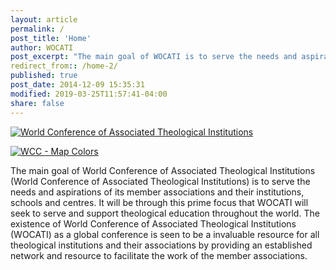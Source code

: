 ```yaml
---
layout: article
permalink: /
post_title: 'Home'
author: WOCATI
post_excerpt: "The main goal of WOCATI is to serve the needs and aspirations of its member associations and their institutions, schools and centres. It will be through this prime focus that WOCATI will seek to serve and support theological education throughout the world. The existence of WOCATI as a global conference is seen to be a invaluable resource for all theological institutions and their associations by providing an established network and resource to facilitate the work of the member associations."
redirect_from:: /home-2/
published: true
post_date: 2014-12-09 15:35:31
modified: 2019-03-25T11:57:41-04:00
share: false
---
```


[![World Conference of Associated Theological Institutions](https://wocati.org/wp-content/uploads/2012/06/WOCATI-logo.png "WOCATI logo")](https://wocati.org/wp-content/uploads/2012/06/WOCATI-logo.png)

[![](https://wocati.org/wp-content/uploads/2012/06/map-colour-layers.png "WCC - Map Colors")](https://wocati.org/wp-content/uploads/2012/06/map-colour-layers.png)

The main goal of World Conference of Associated Theological Institutions (World Conference of Associated Theological Institutions) is to serve the needs and aspirations of its member associations and their institutions, schools and centres. It will be through this prime focus that WOCATI will seek to serve and support theological education throughout the world. The existence of World Conference of Associated Theological Institutions (WOCATI) as a global conference is seen to be a invaluable resource for all theological institutions and their associations by providing an established network and resource to facilitate the work of the member associations.
